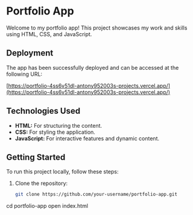 # Portfolio App

Welcome to my portfolio app! This project showcases my work and skills using HTML, CSS, and JavaScript.

## Deployment

The app has been successfully deployed and can be accessed at the following URL:

[https://portfolio-4ss6v51dl-antony952003s-projects.vercel.app/](https://portfolio-4ss6v51dl-antony952003s-projects.vercel.app/)

## Technologies Used

- **HTML:** For structuring the content.
- **CSS:** For styling the application.
- **JavaScript:** For interactive features and dynamic content.

## Getting Started

To run this project locally, follow these steps:

1. Clone the repository:
   ```bash
   git clone https://github.com/your-username/portfolio-app.git
cd portfolio-app
open index.html

